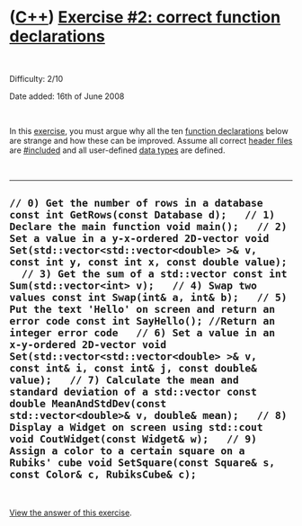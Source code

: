 
 

 

 

 

 

([C++](Cpp.md)) [Exercise \#2: correct function declarations](CppExerciseCorrectFunctionDeclarations.md)
==========================================================================================================

 

Difficulty: 2/10

Date added: 16th of June 2008

 

In this [exercise](CppExercise.md), you must argue why all the ten
[function declarations](CppFunctionDeclaration.md) below are strange
and how these can be improved. Assume all correct [header
files](CppHeaderFile.md) are [\#included](CppInclude.md) and all
user-defined [data types](CppDataType.md) are defined.

 

  ----------------------------------------------------------------------------------------------------------------------------------------------------------------------------------------------------------------------------------------------------------------------------------------------------------------------------------------------------------------------------------------------------------------------------------------------------------------------------------------------------------------------------------------------------------------------------------------------------------------------------------------------------------------------------------------------------------------------------------------------------------------------------------------------------------------------------------------------------------------------------------------------------------------------------------------------------------------------------------------------------------------------------------------------------
  ` // 0) Get the number of rows in a database const int GetRows(const Database d);   // 1) Declare the main function void main();   // 2) Set a value in a y-x-ordered 2D-vector void Set(std::vector<std::vector<double> >& v, const int y, const int x, const double value);   // 3) Get the sum of a std::vector const int Sum(std::vector<int> v);   // 4) Swap two values const int Swap(int& a, int& b);   // 5) Put the text 'Hello' on screen and return an error code const int SayHello(); //Return an integer error code   // 6) Set a value in an x-y-ordered 2D-vector void Set(std::vector<std::vector<double> >& v, const int& i, const int& j, const double& value);   // 7) Calculate the mean and standard deviation of a std::vector const double MeanAndStdDev(const std::vector<double>& v, double& mean);   // 8) Display a Widget on screen using std::cout void CoutWidget(const Widget& w);   // 9) Assign a color to a certain square on a Rubiks' cube void SetSquare(const Square& s, const Color& c, RubiksCube& c); `
  ----------------------------------------------------------------------------------------------------------------------------------------------------------------------------------------------------------------------------------------------------------------------------------------------------------------------------------------------------------------------------------------------------------------------------------------------------------------------------------------------------------------------------------------------------------------------------------------------------------------------------------------------------------------------------------------------------------------------------------------------------------------------------------------------------------------------------------------------------------------------------------------------------------------------------------------------------------------------------------------------------------------------------------------------------

 

[View the answer of this
exercise](CppExerciseCorrectFunctionDeclarationsAnswer.md).

 

 

 


 

 

 

 


